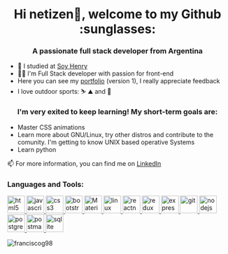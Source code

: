 <h1 align="center">Hi netizen👋, welcome to my Github :sunglasses:</h1>
<h3 align="center">A passionate full stack developer from Argentina</h3>

* 🌱 I studied at [Soy Henry](https://www.soyhenry.com/)
* :technologist: I'm Full Stack developer with passion for front-end
* Here you can see my [portfolio](https://github.com/franciscoG98/portfolio) (version 1), I really appreciate feedback
* I love outdoor sports:  :skier: :mountain: and :climbing:

<h3 align="center">I'm very exited to keep learning! My short-term goals are:</h3>
<ul>
  <li>Master CSS animations</li>
  <li>Learn more about GNU/Linux, try other distros and contribute to the comunity. I'm getting to know UNIX based operative Systems</li>
  <li>Learn python</li>
</ul>


📫 For more information, you can find me on [LinkedIn](https://www.linkedin.com/in/francisco-gonzalez-web-dev/) 

<h3 align="left">Languages and Tools:</h3>
<p align="left">
    <a href="https://www.w3.org/html/" target="_blank">
      <img src="https://www.flaticon.es/svg/vstatic/svg/732/732212.svg?token=exp=1616515360~hmac=71ab501ccc12ad46484a07292bac68f6" alt="html5" width="40" height="40"/>
    </a> 
    <a href="https://developer.mozilla.org/en-US/docs/Web/JavaScript" target="_blank">
     <img src="https://icon-library.com/images/javascript-icon-png/javascript-icon-png-23.jpg" alt="javascript" width="40" height="40"/>
    </a>
    <a href="https://www.w3schools.com/css/" target="_blank">
      <img src="https://cdn4.iconfinder.com/data/icons/iconsimple-programming/512/css-512.png" alt="css3" width="40" height="40"/>
    </a> 
    <a href="https://getbootstrap.com" target="_blank">
      <img src="https://cdn.icon-icons.com/icons2/2415/PNG/512/bootstrap_plain_logo_icon_146619.png" alt="bootstrap" width="40" height="40"/>
    </a>
    <a href="https://material-ui.com/" target="_blank">
      <img src="https://cdn.icon-icons.com/icons2/2248/PNG/512/material_ui_icon_137419.png" alt="MaterialUI" width="40" height="40"/>
    </a> 
    <a href="https://www.linux.org/" target="_blank">
      <img src="https://pics.freeicons.io/uploads/icons/png/3525127881551941184-512.png" alt="linux" width="40" height="40"/>
    </a> 
    <a href="https://reactjs.org/" target="_blank">
      <img src="https://reactnative.dev/img/header_logo.svg" alt="reactnative" width="40" height="40"/>
    </a>
    <a href="https://redux.js.org" target="_blank">
      <img src="https://cdn.icon-icons.com/icons2/2415/PNG/512/redux_original_logo_icon_146365.png" alt="redux" width="40" height="40"/>
    </a> 
    <a href="https://expressjs.com" target="_blank">
       <img src="https://img2.freepng.es/20180614/aut/kisspng-node-js-express-js-javascript-solution-stack-web-a-5b22b9d544a3c5.7437956215290024532812.jpg" alt="express" width="40" height="40"/>
    </a>
    <a href="https://git-scm.com/" target="_blank">
      <img src="https://www.vectorlogo.zone/logos/git-scm/git-scm-icon.svg" alt="git" width="40" height="40"/>
    </a> 
    <a href="https://nodejs.org" target="_blank">
      <img src="https://clipartart.com/images250_/nodejs-icon-clipart-3.png" alt="nodejs" width="40" height="40"/> </a> 
    <a href="https://www.postgresql.org" target="_blank">
      <img src="https://cdn.icon-icons.com/icons2/2415/PNG/512/postgresql_plain_wordmark_logo_icon_146390.png" alt="postgresql" width="40" height="40"/>
    </a> 
    <a href="https://postman.com" target="_blank"> 
      <img src="https://www.vectorlogo.zone/logos/getpostman/getpostman-icon.svg" alt="postman" width="40" height="40"/>
    </a> 
    <a href="https://www.sqlite.org/" target="_blank"> 
      <img src="https://miro.medium.com/max/623/1*X0KStHfY__eO1IN6jaW53Q.jpeg" alt="sqlite" width="40" height="40"/>
    </a>
</p>

<p><img align="center" src="https://github-readme-stats.vercel.app/api/top-langs?username=franciscog98&show_icons=true&locale=en&layout=compact" alt="franciscog98" /></p>
